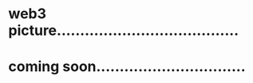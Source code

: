 # web3 picture.......................................
# coming soon................................
